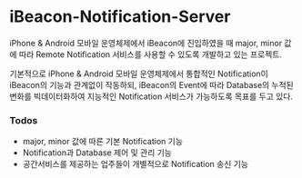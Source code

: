 # iBeacon-Notification-Server

iPhone & Android 모바일 운영체제에서 iBeacon에 진입하였을 때 major, minor 값에 따라 Remote Notification 서비스를 사용할 수 있도록 개발하고 있는 프로젝트.

기본적으로 iPhone & Android 모바일 운영체제에서 통합적인 Notification이 iBeacon의 기능과 관계없이 작동하되, iBeacon의 Event에 따라 Database의 누적된 변화를 빅데이터화하여 지능적인 Notification 서비스가 가능하도록 목표를 두고 있다.


### Todos

 - major, minor 값에 따른 기본 Notification 기능
 - Notification과 Database 제어 및 관리 기능
 - 공간서비스를 제공하는 업주들이 개별적으로 Notification 송신 기능